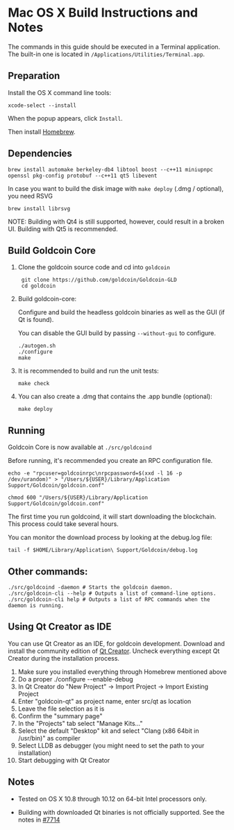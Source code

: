 Mac OS X Build Instructions and Notes
====================================
The commands in this guide should be executed in a Terminal application.
The built-in one is located in `/Applications/Utilities/Terminal.app`.

Preparation
-----------
Install the OS X command line tools:

`xcode-select --install`

When the popup appears, click `Install`.

Then install [Homebrew](http://brew.sh).

Dependencies
----------------------

    brew install automake berkeley-db4 libtool boost --c++11 miniupnpc openssl pkg-config protobuf --c++11 qt5 libevent

In case you want to build the disk image with `make deploy` (.dmg / optional), you need RSVG

    brew install librsvg

NOTE: Building with Qt4 is still supported, however, could result in a broken UI. Building with Qt5 is recommended.

Build Goldcoin Core
------------------------

1. Clone the goldcoin source code and cd into `goldcoin`

        git clone https://github.com/goldcoin/Goldcoin-GLD
        cd goldcoin

2.  Build goldcoin-core:

    Configure and build the headless goldcoin binaries as well as the GUI (if Qt is found).

    You can disable the GUI build by passing `--without-gui` to configure.

        ./autogen.sh
        ./configure
        make

3.  It is recommended to build and run the unit tests:

        make check

4.  You can also create a .dmg that contains the .app bundle (optional):

        make deploy

Running
-------

Goldcoin Core is now available at `./src/goldcoind`

Before running, it's recommended you create an RPC configuration file.

    echo -e "rpcuser=goldcoinrpc\nrpcpassword=$(xxd -l 16 -p /dev/urandom)" > "/Users/${USER}/Library/Application Support/Goldcoin/goldcoin.conf"

    chmod 600 "/Users/${USER}/Library/Application Support/Goldcoin/goldcoin.conf"

The first time you run goldcoind, it will start downloading the blockchain. This process could take several hours.

You can monitor the download process by looking at the debug.log file:

    tail -f $HOME/Library/Application\ Support/Goldcoin/debug.log

Other commands:
-------

    ./src/goldcoind -daemon # Starts the goldcoin daemon.
    ./src/goldcoin-cli --help # Outputs a list of command-line options.
    ./src/goldcoin-cli help # Outputs a list of RPC commands when the daemon is running.

Using Qt Creator as IDE
------------------------
You can use Qt Creator as an IDE, for goldcoin development.
Download and install the community edition of [Qt Creator](https://www.qt.io/download/).
Uncheck everything except Qt Creator during the installation process.

1. Make sure you installed everything through Homebrew mentioned above
2. Do a proper ./configure --enable-debug
3. In Qt Creator do "New Project" -> Import Project -> Import Existing Project
4. Enter "goldcoin-qt" as project name, enter src/qt as location
5. Leave the file selection as it is
6. Confirm the "summary page"
7. In the "Projects" tab select "Manage Kits..."
8. Select the default "Desktop" kit and select "Clang (x86 64bit in /usr/bin)" as compiler
9. Select LLDB as debugger (you might need to set the path to your installation)
10. Start debugging with Qt Creator

Notes
-----

* Tested on OS X 10.8 through 10.12 on 64-bit Intel processors only.

* Building with downloaded Qt binaries is not officially supported. See the notes in [#7714](https://github.com/bitcoin/bitcoin/issues/7714)
